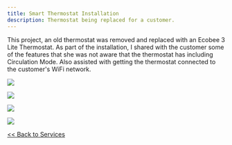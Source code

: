 ```yaml
---
title: Smart Thermostat Installation
description: Thermostat being replaced for a customer.
---
```


This project, an old thermostat was removed and replaced with an Ecobee 3 Lite Thermostat. As part of the 
installation, I shared with the customer some of the features that she was not aware that the thermostat
has including Circulation Mode. Also assisted with getting the thermostat connected to the customer's 
WiFi network.

![](/images/thermostat_20210213/20210213_111551.jpg)

![](/images/thermostat_20210213/20210213_111932.jpg)

![](/images/thermostat_20210213/20210213_120441.jpg)

![](/images/thermostat_20210213/20210213_123820.jpg)

[<< Back to Services](/services)
